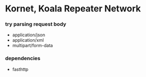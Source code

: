 # Kornet, Koala Repeater Network

### try parsing request body
- application/json
- application/xml
- multipart/form-data

### dependencies
- fasthttp